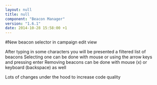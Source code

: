 ```yaml
---
layout: null
title: null
component: "Beacon Manager"
version: "1.6.1"
date: 2014-10-28 15:58:00 +1
---
```

#New beacon selector in campaign edit view

After typing in some characters you will be presented a filtered list of beacons
Selecting one can be done with mouse or using the arrow keys and pressing enter
Removing beacons can be done with mouse (x) or keyboard (backspace) as well

Lots of changes under the hood to increase code quality